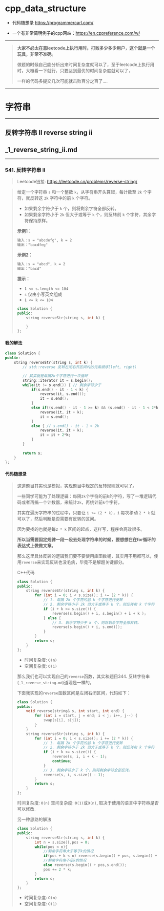 # cpp_data_structure 

* 代码随想录 https://programmercarl.com/

* 一个有非常简明例子的cpp网站：https://en.cppreference.com/w/

--------------------------------------------------------------------------------
> **大家不必太在意leetcode上执行用时，打败多少多少用户，这个就是一个玩具，非常不准确。**
> 
> 做题的时候自己能分析出来时间复杂度就可以了，至于leetcode上执行用时，大概看一下就行，只要达到最优的时间复杂度就可以了，
> 
> 一样的代码多提交几次可能就击败百分之百了....
--------------------------------------------------------------------------------

# 字符串

--------------------------------------------------------------------------------

## 反转字符串 II  reverse string ii

## _1_reverse_string_ii.md

--------------------------------------------------------------------------------

### 541. 反转字符串 II

> Leetcode链接: https://leetcode.cn/problems/reverse-string/

> 给定一个字符串 `s` 和一个整数 `k`，从字符串开头算起，每计数至 `2k` 个字符，就反转这 `2k` 字符中的前 `k` 个字符。
>
> * 如果剩余字符少于 `k` 个，则将剩余字符全部反转。
> * 如果剩余字符小于 `2k` 但大于或等于 `k` 个，则反转前 `k` 个字符，其余字符保持原样。
>
> 
> 
> **示例1：**
> 
> ```html
> 输入：s = "abcdefg", k = 2
> 输出："bacdfeg"
> ```
>
> **示例2：**
> 
> ```html
> 输入：s = "abcd", k = 2
> 输出："bacd"
> ```
>
> **提示：**
> * `1 <= s.length <= 104`
> * `s` 仅由小写英文组成
> * `1 <= k <= 104`
>
> ```c++
> class Solution {
> public:
>     string reverseStr(string s, int k) {
> 
>     }
> };
> ```
> 
> 
> 



#### 我的解法
```c++
class Solution {
public:
    string reverseStr(string s, int k) {
        // std::reverse 反转左闭右开区间内的元素顺序[left, right)

        // 其实就是每隔2k个字符进行一次循环
        string::iterator it = s.begin();
        while(it != s.end()) { // 剩余字符少于
            if(s.end() - it - 1 < k) {
                reverse(it, s.end());
                it = s.end();
            }
            else if((s.end() - it - 1 >= k) && (s.end() - it - 1 < 2*k)) {
                reverse(it, it + k);
                it = s.end();
            }
            else { // s.end() - it - 1 > 2k
                reverse(it, it + k);
                it = it + 2*k;                
            }
        }
        
        return s;
    }
};
```





#### 代码随想录

> 这道题目其实也是模拟，实现题目中规定的反转规则就可以了。
>
> 一些同学可能为了处理逻辑：每隔`2k`个字符的前k的字符，写了一堆逻辑代码或者再搞一个计数器，来统计`2k`，再统计前`k`个字符。
>
> 其实在遍历字符串的过程中，只要让 `i += (2 * k)`，`i` 每次移动 `2 * k` 就可以了，然后判断是否需要有反转的区间。
>
> 因为要找的也就是每`2 * k` 区间的起点，这样写，程序会高效很多。
>
> **所以当需要固定规律一段一段去处理字符串的时候，要想想在在for循环的表达式上做做文章。**
>
> 那么这里具体反转的逻辑我们要不要使用库函数呢，其实用不用都可以，使用`reverse`来实现反转也没毛病，毕竟不是解题关键部分。
>
> C++代码
>
> ```c++
> class Solution {
> public:
>     string reverseStr(string s, int k) {
>         for (int i = 0; i < s.size(); i += (2 * k)) {
>             // 1. 每隔 2k 个字符的前 k 个字符进行反转
>             // 2. 剩余字符小于 2k 但大于或等于 k 个，则反转前 k 个字符
>             if (i + k <= s.size()) {
>                 reverse(s.begin() + i, s.begin() + i + k );
>             } else {
>                 // 3. 剩余字符少于 k 个，则将剩余字符全部反转。
>                 reverse(s.begin() + i, s.end());
>             }
>         }
>         return s;
>     }
> };
> ```
>
> * 时间复杂度: `O(n)`
> * 空间复杂度: `O(1)`
> 
> 那么我们也可以实现自己的`reverse`函数，其实和题目344. 反转字符串 (`_1_reverse_string.md`)道理是一样的。
> 
> 下面我实现的`reverse`函数区间是左闭右闭区间，代码如下：
> 
> ```c++
> class Solution {
> public:
>     void reverse(string& s, int start, int end) {
>         for (int i = start, j = end; i < j; i++, j--) {
>             swap(s[i], s[j]);
>         }
>     }
>     string reverseStr(string s, int k) {
>         for (int i = 0; i < s.size(); i += (2 * k)) {
>             // 1. 每隔 2k 个字符的前 k 个字符进行反转
>             // 2. 剩余字符小于 2k 但大于或等于 k 个，则反转前 k 个字符
>             if (i + k <= s.size()) {
>                 reverse(s, i, i + k - 1);
>                 continue;
>             }
>             // 3. 剩余字符少于 k 个，则将剩余字符全部反转。
>             reverse(s, i, s.size() - 1);
>         }
>         return s;
>     }
> };
> ```
> 
> 时间复杂度: `O(n)`
> 空间复杂度: `O(1)`或`O(n)`, 取决于使用的语言中字符串是否可以修改.
>
> 另一种思路的解法
>
> ```c++
> class Solution {
> public:
>     string reverseStr(string s, int k) {
>         int n = s.size(),pos = 0;
>         while(pos < n){
>             //剩余字符串大于等于k的情况
>             if(pos + k < n) reverse(s.begin() + pos, s.begin() + pos + k);
>             //剩余字符串不足k的情况 
>             else reverse(s.begin() + pos,s.end());
>             pos += 2 * k;
>         }
>         return s;
>     }
> };
> ```
>
> * 时间复杂度: `O(n)`
> * 空间复杂度: `O(1)`
> 
> 
> 























